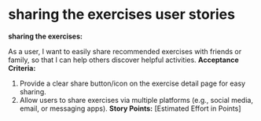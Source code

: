 # sharing the exercises user stories
**sharing the exercises:**

As a user, I want to easily share recommended exercises with friends or family, so that I can help others discover helpful activities.
**Acceptance Criteria:**
1. Provide a clear share button/icon on the exercise detail page for easy sharing.
2. Allow users to share exercises via multiple platforms (e.g., social media, email, or messaging apps).
**Story Points:** [Estimated Effort in Points]
